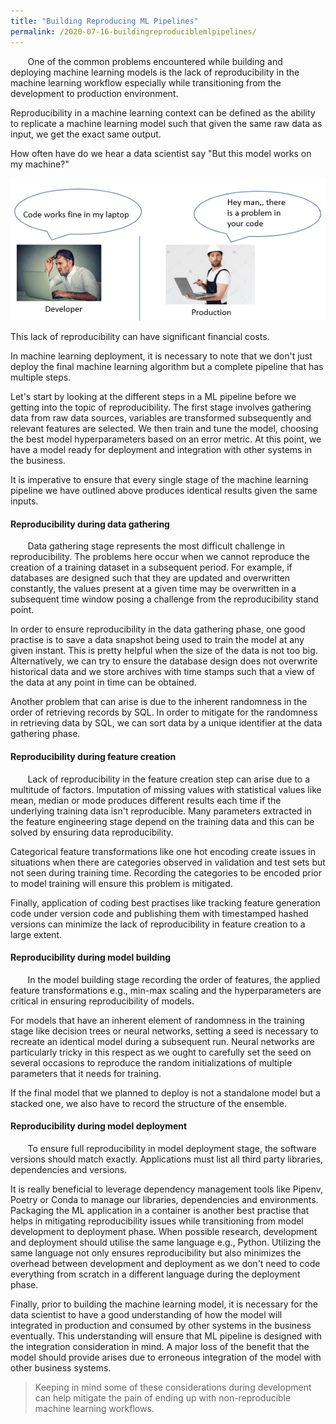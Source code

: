 ```yaml
---
title: "Building Reproducing ML Pipelines"
permalink: /2020-07-16-buildingreproduciblemlpipelines/
---
```


&nbsp;&nbsp;&nbsp;&nbsp;&nbsp;&nbsp; One of the common problems encountered while building and deploying machine learning models is the lack of reproducibility in the machine learning workflow especially while transitioning from the development to production environment. 

Reproducibility in a machine learning context can be defined as the ability to replicate a machine learning model such that given the same raw data as input, we get the exact same output.

How often have do we hear a data scientist say "But this model works on my machine?" 

![](/images/repml1.png)<!-- -->

This lack of reproducibility can have significant financial costs. 

In machine learning deployment, it is necessary to note that we don't just deploy the final machine learning algorithm but a complete pipeline that has multiple steps. 

Let's start by looking at the different steps in a ML pipeline before we getting into the topic of reproducibility. The first stage involves gathering data from raw data sources, variables are transformed subsequently and relevant features are selected. We then train and tune the model, choosing the best model hyperparameters based on an error metric. At this point, we have a model ready for deployment and integration with other systems in the business. 

It is imperative to ensure that every single stage of the machine learning pipeline we have outlined above produces identical results given the same inputs.

#### Reproducibility during data gathering  

&nbsp;&nbsp;&nbsp;&nbsp;&nbsp;&nbsp; Data gathering stage represents the most difficult challenge in reproducibility. The problems here occur when we cannot reproduce the creation of a training dataset in a subsequent period. For example, if databases are designed such that they are updated and overwritten constantly, the values present at a given time may be overwritten in a subsequent time window posing a challenge from the reproducibility stand point. 

In order to ensure reproducibility in the data gathering phase, one good practise is to save a data snapshot being used to train the model at any given instant. This is pretty helpful when the size of the data is not too big. Alternatively, we can try to ensure the database design does not overwrite historical data and we store archives with time stamps such that a view of the data at any point in time can be obtained. 

Another problem that can arise is due to the inherent randomness in the order of retrieving records by SQL. In order to mitigate for the randomness in retrieving data by SQL, we can sort data by a unique identifier at the data gathering phase. 

#### Reproducibility during feature creation 

&nbsp;&nbsp;&nbsp;&nbsp;&nbsp;&nbsp; Lack of reproducibility in the feature creation step can arise due to a multitude of factors. Imputation of missing values with statistical values like mean, median or mode produces different results each time if the underlying training data isn't reproducible. Many parameters extracted in the feature engineering stage depend on the training data and this can be solved by ensuring data reproducibility. 

Categorical feature transformations like one hot encoding create issues in situations when there are categories observed in validation and test sets but not seen during training time. Recording the categories to be encoded prior to model training will ensure this problem is mitigated.

Finally, application of coding best practises like tracking feature generation code under version code and publishing them with timestamped hashed versions can minimize the lack of reproducibility in feature creation to a large extent.

#### Reproducibility during model building 

&nbsp;&nbsp;&nbsp;&nbsp;&nbsp;&nbsp; In the model building stage recording the order of features, the applied feature transformations e.g., min-max scaling and the hyperparameters are critical in ensuring reproducibility of models. 

For models that have an inherent element of randomness in the training stage like decision trees or neural networks, setting a seed is necessary to recreate an identical model during a subsequent run. Neural networks are particularly tricky in this respect as we ought to carefully set the seed on several occasions to reproduce the random initializations of multiple parameters that it needs for training. 

If the final model that we planned to deploy is not a standalone model but a stacked one, we also have to record the structure of the ensemble. 

#### Reproducibility during model deployment 

&nbsp;&nbsp;&nbsp;&nbsp;&nbsp;&nbsp; To ensure full reproducibility in model deployment stage, the software versions should match exactly. Applications must list all third party libraries, dependencies and versions. 

It is really beneficial to leverage dependency management tools like Pipenv, Poetry or Conda to manage our libraries, dependencies and environments. Packaging the ML application in a container is another best practise that helps in mitigating reproducibility issues while transitioning from model development to deployment phase. When possible research, development and deployment should utilise the same language e.g., Python. Utilizing the same language not only ensures reproducibility but also minimizes the overhead between development and deployment as we don't need to code everything from scratch in a different language during the deployment phase.

Finally, prior to building the machine learning model, it is necessary for the data scientist to have a good understanding of how the model will integrated in production and consumed by other systems in the business eventually. This understanding will ensure that ML pipeline is designed with the integration consideration in mind. A major loss of the benefit that the model should provide arises due to erroneous integration of the model with other business systems. 


> Keeping in mind some of these considerations during development can help mitigate the pain of ending up with non-reproducible machine learning workflows. 


